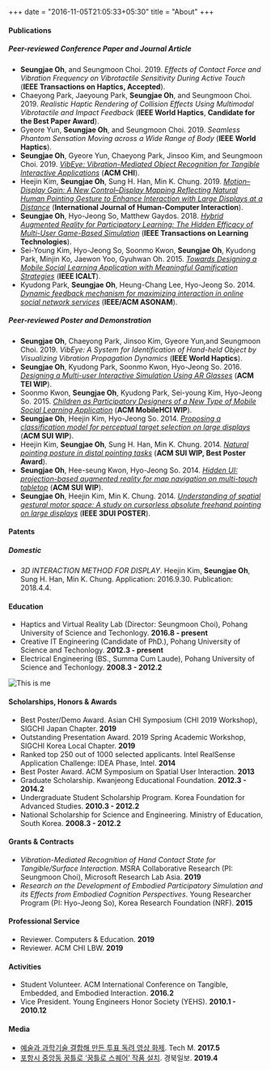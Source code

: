 +++ 
date = "2016-11-05T21:05:33+05:30" 
title = "About" 
+++

#### Publications

##### Peer-reviewed Conference Paper and Journal Article
* **Seungjae Oh**, and Seungmoon Choi. 2019. *Effects of Contact Force and Vibration Frequency on Vibrotactile Sensitivity During Active Touch* (**IEEE Transactions on Haptics, Accepted**). 
* Chaeyong Park, Jaeyoung Park, **Seungjae Oh**, and Seungmoon Choi. 2019. *Realistic Haptic Rendering of Collision Effects Using Multimodal Vibrotactile and Impact Feedback* (**IEEE World Haptics**, **Candidate for the Best Paper Award**). 
* Gyeore Yun, **Seungjae Oh**, and Seungmoon Choi. 2019. *Seamless Phantom Sensation Moving across a Wide Range of Body* (**IEEE World Haptics**).
* **Seungjae Oh**, Gyeore Yun, Chaeyong Park, Jinsoo Kim, and Seungmoon Choi. 2019. *[VibEye: Vibration-Mediated Object Recognition for Tangible Interactive Applications](https://doi.org/10.1145/3290605.3300906)* (**ACM CHI**).
* Heejin Kim, **Seungjae Oh**, Sung H. Han, Min K. Chung. 2019. *[Motion–Display Gain: A New Control–Display Mapping Reflecting Natural Human Pointing Gesture to Enhance Interaction with Large Displays at a Distance](https://doi.org/10.1080/10447318.2018.1447422)* (**International Journal of Human-Computer Interaction**).
* **Seungjae Oh**, Hyo-Jeong So, Matthew Gaydos. 2018. *[Hybrid Augmented Reality for Participatory Learning: The Hidden Efficacy of Multi-User Game-Based Simulation](https://doi.org/10.1109/TLT.2017.2750673)* (**IEEE Transactions on Learning Technologies**). 
* Sei-Young Kim, Hyo-Jeong So, Soonmo Kwon, **Seungjae Oh**, Kyudong Park, Minjin Ko, Jaewon Yoo, Gyuhwan Oh. 2015. *[Towards Designing a Mobile Social Learning Application with Meaningful Gamification Strategies](https://doi.org/10.1109/ICALT.2015.23)* (**IEEE ICALT**).
* Kyudong Park, **Seungjae Oh**, Heung-Chang Lee, Hyo-Jeong So. 2014. *[Dynamic feedback mechanism for maximizing interaction in online social network services](https://doi.org/10.1109/ASONAM.2014.6921684)* (**IEEE/ACM ASONAM**).

##### Peer-reviewed Poster and Demonstration
* **Seungjae Oh**, Chaeyong Park, Jinsoo Kim, Gyeore Yun,and Seungmoon Choi. 2019. *VibEye: A System for Identification of Hand-held Object by Visualizing Vibration Propagation Dynamics* (**IEEE World Haptics**).
* **Seungjae Oh**, Kyudong Park, Soonmo Kwon, Hyo-Jeong So. 2016. *[Designing a Multi-user Interactive Simulation Using AR Glasses](https://doi.org/10.1145/2839462.2856521)* (**ACM TEI WIP**). 
* Soonmo Kwon, **Seungjae Oh**, Kyudong Park, Sei-young Kim, Hyo-Jeong So. 2015. *[Children as Participatory Designers of a New Type of Mobile Social Learning Application](https://doi.org/10.1145/2786567.2793712)* (**ACM MobileHCI WIP**). 
* **Seungjae Oh**, Heejin Kim, Hyo-Jeong So. 2014. *[Proposing a classification model for perceptual target selection on large displays](https://doi.org/10.1145/2659766.2661216)* (**ACM SUI WIP**). 
* Heejin Kim, **Seungjae Oh**, Sung H. Han, Min K. Chung. 2014. *[Natural pointing posture in distal pointing tasks](https://doi.org/10.1145/2659766.2661213)* (**ACM SUI WIP, Best Poster Award**).
* **Seungjae Oh**, Hee-seung Kwon, Hyo-Jeong So. 2014. *[Hidden UI: projection-based augmented reality for map navigation on multi-touch tabletop](https://doi.org/10.1145/2659766.2661228)* (**ACM SUI WIP**).
* **Seungjae Oh**, Heejin Kim, Min K. Chung. 2014. *[Understanding of spatial gestural motor space: A study on cursorless absolute freehand pointing on large displays](https://doi.org/10.1109/3DUI.2014.6798873)* (**IEEE 3DUI POSTER**).


#### Patents

##### Domestic
* *3D INTERACTION METHOD FOR DISPLAY*. Heejin Kim, **Seungjae Oh**, Sung H. Han, Min K. Chung. Application: 2016.9.30. Publication: 2018.4.4. 


#### Education
* Haptics and Virtual Reality Lab (Director: Seungmoon Choi), Pohang University of Science and Techonlogy. **2016.8 - present**
* Creative IT Engineering (Candidate of PhD.), Pohang University of Science and Techonlogy. **2012.3 - present**
* Electrical Engineering (BS., Summa Cum Laude), Pohang University of Science and Techonlogy. **2008.3 - 2012.2**

![This is me][1]

#### Scholarships, Honors & Awards
* Best Poster/Demo Award. Asian CHI Symposium (CHI 2019 Workshop), SIGCHI Japan Chapter. **2019**
* Outstanding Presentation Award. 2019 Spring Academic Workshop, SIGCHI Korea Local Chapter. **2019**
* Ranked top 250 out of 1000 selected applicants. Intel RealSense Application Challenge: IDEA Phase, Intel. **2014**
* Best Poster Award. ACM Symposium on Spatial User Interaction. **2013**
* Graduate Scholarship. Kwanjeong Educational Foundation. **2012.3 - 2014.2**
* Undergraduate Student Scholarship Program. Korea Foundation for Advanced Studies. **2010.3 - 2012.2**
* National Scholarship for Science and Engineering. Ministry of Education, South Korea. **2008.3 - 2012.2**


#### Grants & Contracts
* *Vibration-Mediated Recognition of Hand Contact State for Tangible/Surface Interaction*. MSRA Collaborative Research (PI: Seungmoon Choi), Microsoft Research Lab Asia. **2019**
* *Research on the Development of Embodied Participatory Simulation and its Effects from Embodied Cognition Perspectives*. Young Researcher Program (PI: Hyo-Jeong So), Korea Research Foundation (NRF). **2015**


#### Professional Service
* Reviewer. Computers & Education. **2019**
* Reviewer. ACM CHI LBW. **2019**


#### Activities
* Student Volunteer. ACM International Conference on Tangible, Embedded, and Embodied Interaction. **2016.2**
* Vice President. Young Engineers Honor Society (YEHS). **2010.1 - 2010.12**

#### Media
* [예술과 과학기술 결합해 만든 투표 독려 영상 화제](http://techm.kr/bbs/board.php?bo_table=article&wr_id=3903). Tech M. **2017.5**  
* [포항시 중앙동 꿈틀로 ‘꿈틀로 스퀘어’ 작품 설치](http://www.kyongbuk.co.kr/news/articleView.html?idxno=1059262#09Sk). 경북일보. **2019.4** 


[1]: /img/seungjae.jpg
